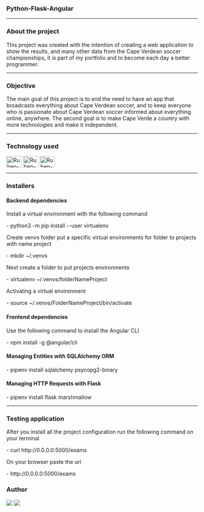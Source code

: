 <h3>Python-Flask-Angular</h3>
<hr>

<h3>About the project</h3>
<p>This project was created with the intention of creating a web application to show the results, and many other data from the Cape Verdean soccer championships, it is part of my portfolio and to become each day a better programmer.</p>
<hr>

<h3>Objective</h3>
<p>The main goal of this project is to end the need to have an app that broadcasts everything about Cape Verdean soccer, and to keep everyone who is passionate about Cape Verdean soccer informed about everything online, anywhere.
The second goal is to make Cape Verde a country with more technologies and make it independent.</p>
<hr>

<h3>Technology used</h3>
<p><div style="display: inline_block">
    <img align="center" alt=Ruben-python height="30" width="40" src="https://cdn.jsdelivr.net/gh/devicons/devicon/icons/python/python-original-wordmark.svg">
    <img align="center" alt=Ruben-flask height="30" width="40" src="https://cdn.jsdelivr.net/gh/devicons/devicon/icons/flask/flask-original-wordmark.svg">
    <img align="center" alt=Ruben-angular height="30" width="40" src="https://cdn.jsdelivr.net/gh/devicons/devicon/icons/angularjs/angularjs-original.svg">
</div></p>
<hr>

<h3>Installers</h3>
<h4>Backend dependencies</h4>
<p>Install a virtual environment with the following command</p>
    - python3 -m pip install --user virtualenv

<p>Create venvs folder put a specific virtual environments for folder to projects with name project</p>
    - mkdir ~/.venvs

<p>Next create a folder to put projects environments</p>
    - virtualenv ~/.venvs/folderNameProject

<p>Activating a virtual environment</p>
    - source ~/.venvs/FolderNameProject/bin/activate

<h4>Frontend dependencies</h4>
<p>Use the following command to install the Angular CLI</p>
    - npm install -g @angular/cli

<h4>Managing Entities with SQLAlchemy ORM</h4>
    - pipenv install sqlalchemy psycopg2-binary

<h4>Managing HTTP Requests with Flask</h4>
    - pipenv install flask marshmallow
<hr>

<h3>Testing application</h3>
<p>After you install all the project configuration run the following command on your terminal</p>
    - curl http://0.0.0.0:5000/exams

<p>On your browser paste the url</p>
    - http://0.0.0.0:5000/exams

<h3>Author</h3>
<p><div>
    <a href="mailto: rubenpina758@gmail.com"><img src="https://img.shields.io/badge/-Gmail-%23333?style=for-the-badge&logo=gmail&logoColor=white" target="_blank"></a>
    <a href="https://www.linkedin.com/in/ruben-pina-3851b4235/" target="_blank"><img src="https://img.shields.io/badge/-LinkedIn-%230077B5?style=for-the-badge&logo=linkedin&logoColor=white" target="_blank"></a> 
</div></p>